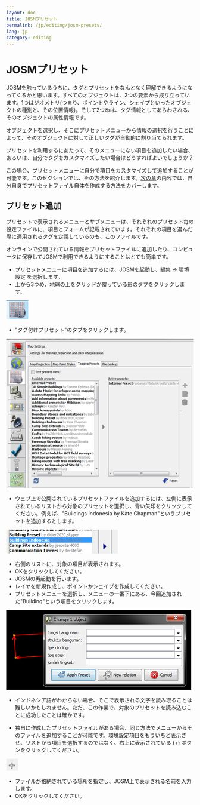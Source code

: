 ```yaml
---
layout: doc
title: JOSMプリセット
permalink: /jp/editing/josm-presets/
lang: jp
category: editing
---
```


JOSMプリセット
============
JOSMを触っているうちに、タグとプリセットをなんとなく理解できるようになってくるかと思います。すべてのオブジェクトは、2つの要素から成り立っています。1つはジオメトリ(つまり、ポイントやライン、シェイプといったオブジェクトの種別と、その位置情報)。そして2つめは、タグ情報としてあらわされる、そのオブジェクトの属性情報です。

オブジェクトを選択し、そこにプリセットメニューから情報の選択を行うことによって、そのオブジェクトに対して正しいタグが自動的に割り当てられます。

プリセットを利用するにあたって、そのメニューにない項目を追加したい場合、あるいは、自分でタグをカスタマイズしたい場合はどうすればよいでしょうか？

この場合、プリセットメニューに自分で項目をカスタマイズして追加することが可能です。このセクションでは、その方法を紹介します。[次の章](/jp/editing/creating-custom-presets)の内容では、自分自身でプリセットファイル自体を作成する方法をカバーします。

プリセット追加
-----------
プリセットで表示されるメニューとサブメニューは、それぞれのプリセット毎の設定ファイルに、項目とフォームが記載されています。それぞれの項目を選んだ際に適用されるタグを定義しているのも、このファイルです。

オンラインで公開されている情報をプリセットファイルに追加したり、コンピュータに保存してJOSMで利用できるようにすることはとても簡単です。

-	プリセットメニューに項目を追加するには、JOSMを起動し、編集 -> 環境設定 を選択します。
-	上から3つめ、地球の上をグリッドが覆っている形のタブをクリックします。

![tagging presets tab][]

-	"タグ付けプリセット"のタブをクリックします。

![tagging presets menu][]

-	ウェブ上で公開されているプリセットファイルを追加するには、左側に表示されているリストから対象のプリセットを選択し、青い矢印をクリックしてください。例えば、"Buildings Indonesia by Kate Chapman"というプリセットを追加するとします。

![example presets][]

-	右側のリストに、対象の項目が表示されます。
-	OKをクリックしてください。
-	JOSMの再起動を行います。
-	レイヤを新規作成し、ポイントかシェイプを作成してください。
-	プリセットメニューを選択し、メニューの一番下にある、今回追加された"Building"という項目をクリックします。

![indonesia building form][]

-	インドネシア語がわからない場合、そこで表示される文字を読み取ることは難しいかもしれません。ただ、この作業で、対象のプリセットを読み込むことに成功したことは確かです。

-	独自に作成したプリセットファイルがある場合、同じ方法でメニューからそのファイルを追加することが可能です。環境設定項目をもういちど表示させ、リストから項目を選択するのではなく、右上に表示されている (+) ボタンをクリックしてください。

![plus button][]

-	ファイルが格納されている場所を指定し、JOSM上で表示される名前を入力します。
-	OKをクリックしてください。


[tagging presets tab]: /images/jp/editing/josm-presets/tagging-presets-tab.png
[tagging presets menu]: /images/jp/editing/josm-presets/tagging-presets-menu.png
[example presets]: /images/jp/editing/josm-presets/example-presets.png
[indonesia building form]: /images/jp/editing/josm-presets/indonesia-building-form.png
[plus button]: /images/jp/editing/josm-presets/plus-button.png


